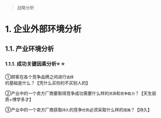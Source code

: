 >   战略分析

# 1. 企业外部环境分析

## 1.1. 产业环境分析

### 1.1.1. 成功关键因素分析:star: :star: 

①顾客在各个竞争品牌之间进行`选择`的基础是什么？【凭什么买你的不买别人的】

②产业中的一个卖方厂商要取得竞争成功需要什么样的`资源`和`竞争能力`？【天生丽质+博学多才】

③产业中的一个卖方厂商获取`持久`的竞争`优势`必须采取什么样的`措施`？【持久】
